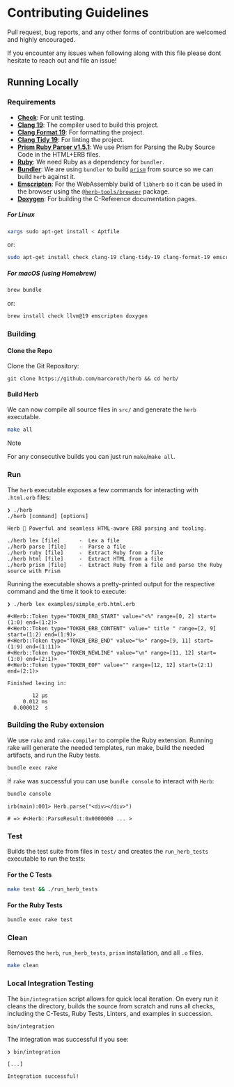 # Contributing Guidelines

Pull request, bug reports, and any other forms of contribution are welcomed and highly encouraged.

If you encounter any issues when following along with this file please dont hesitate to reach out and file an issue!

## Running Locally

### Requirements

- [**Check**](https://libcheck.github.io/check/): For unit testing.
- [**Clang 19**](https://clang.llvm.org): The compiler used to build this project.
- [**Clang Format 19**](https://clang.llvm.org/docs/ClangFormat.html): For formatting the project.
- [**Clang Tidy 19**](https://clang.llvm.org/extra/clang-tidy/): For linting the project.
- [**Prism Ruby Parser v1.5.1**](https://github.com/ruby/prism/releases/tag/v1.5.1): We use Prism for Parsing the Ruby Source Code in the HTML+ERB files.
- [**Ruby**](https://www.ruby-lang.org/en/): We need Ruby as a dependency for `bundler`.
- [**Bundler**](https://bundler.io): We are using `bundler` to build [`prism`](https://github.com/ruby/prism) from source so we can build `herb` against it.
- [**Emscripten**](https://emscripten.org): For the WebAssembly build of `libherb` so it can be used in the browser using the [`@herb-tools/browser`](https://github.com/marcoroth/herb/blob/main/javascript/packages/browser) package.
- [**Doxygen**](https://www.doxygen.nl): For building the C-Reference documentation pages.


##### For Linux

```bash
xargs sudo apt-get install < Aptfile
```
or:

```bash
sudo apt-get install check clang-19 clang-tidy-19 clang-format-19 emscripten doxygen
```

##### For macOS (using Homebrew)

```bash
brew bundle
```
or:

```bash
brew install check llvm@19 emscripten doxygen
```

### Building

#### Clone the Repo

Clone the Git Repository:

```
git clone https://github.com/marcoroth/herb && cd herb/
```

#### Build Herb

We can now compile all source files in `src/` and generate the `herb` executable.

```bash
make all
```

> [!NOTE]
For any consecutive builds you can just run `make`/`make all`.

### Run

The `herb` executable exposes a few commands for interacting with `.html.erb` files:

```
❯ ./herb
./herb [command] [options]

Herb 🌿 Powerful and seamless HTML-aware ERB parsing and tooling.

./herb lex [file]      -  Lex a file
./herb parse [file]    -  Parse a file
./herb ruby [file]     -  Extract Ruby from a file
./herb html [file]     -  Extract HTML from a file
./herb prism [file]    -  Extract Ruby from a file and parse the Ruby source with Prism
```

Running the executable shows a pretty-printed output for the respective command and the time it took to execute:

```
❯ ./herb lex examples/simple_erb.html.erb

#<Herb::Token type="TOKEN_ERB_START" value="<%" range=[0, 2] start=(1:0) end=(1:2)>
#<Herb::Token type="TOKEN_ERB_CONTENT" value=" title " range=[2, 9] start=(1:2) end=(1:9)>
#<Herb::Token type="TOKEN_ERB_END" value="%>" range=[9, 11] start=(1:9) end=(1:11)>
#<Herb::Token type="TOKEN_NEWLINE" value="\n" range=[11, 12] start=(1:0) end=(2:1)>
#<Herb::Token type="TOKEN_EOF" value="" range=[12, 12] start=(2:1) end=(2:1)>

Finished lexing in:

        12 µs
     0.012 ms
  0.000012  s
```

### Building the Ruby extension

We use `rake` and `rake-compiler` to compile the Ruby extension. Running rake will generate the needed templates, run make, build the needed artifacts, and run the Ruby tests.

```bash
bundle exec rake
```

If `rake` was successful you can use `bundle console` to interact with `Herb`:

```bash
bundle console
```

```
irb(main):001> Herb.parse("<div></div>")

# => #<Herb::ParseResult:0x0000000 ... >
```

### Test

Builds the test suite from files in `test/` and creates the `run_herb_tests` executable to run the tests:

#### For the C Tests

```bash
make test && ./run_herb_tests
```

#### For the Ruby Tests

```bash
bundle exec rake test
```

### Clean

Removes the `herb`, `run_herb_tests`, `prism` installation, and all `.o` files.

```bash
make clean
```

### Local Integration Testing

The `bin/integration` script allows for quick local iteration. On every run it cleans the directory, builds the source from scratch and runs all checks, including the C-Tests, Ruby Tests, Linters, and examples in succession.

```bash
bin/integration
```

The integration was successful if you see:

```
❯ bin/integration

[...]

Integration successful!
```
